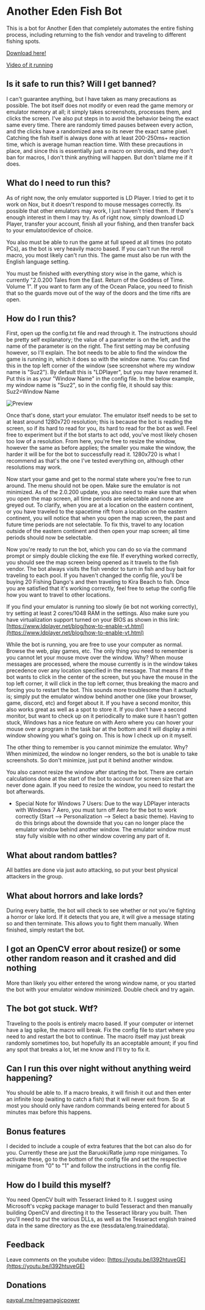 # Another Eden Fish Bot
This is a bot for Another Eden that completely automates the entire fishing process, including returning to the fish vendor and traveling to different fishing spots.

[Download here!](https://github.com/MegaMagicPower/Another-Eden-Fish-Bot/releases/latest)

[Video of it running](https://youtu.be/l392htuveGE)



## Is it safe to run this? Will I get banned?
I can't guarantee anything, but I have taken as many precautions as possible. The bot itself does not modify or even read the game memory or emulator memory at all; it simply takes screenshots, processes them, and clicks the screen. I've also put steps in to avoid the behavior being the exact same every time. There are randomly timed pauses between every action, and the clicks have a randomized area so its never the exact same pixel. Catching the fish itself is always done with at least 200-250ms+ reaction time, which is average human reaction time. With these precautions in place, and since this is essentially just a macro on steroids, and they don't ban for macros, I don't think anything will happen. But don't blame me if it does.



## What do I need to run this?
As of right now, the only emulator supported is LD Player. I tried to get it to work on Nox, but it doesn't respond to mouse messages correctly. Its possible that other emulators may work, I just haven't tried them. If there's enough interest in them I may try. As of right now, simply download LD Player, transfer your account, finish all your fishing, and then transfer back to your emulator/device of choice.

You also must be able to run the game at full speed at all times (no potato PCs), as the bot is very heavily macro based. If you can't run the reroll macro, you most likely can't run this. The game must also be run with the English language setting.

You must be finished with everything story wise in the game, which is currently "2.0.200 Tales from the East. Return of the Goddess of Time. Volume 1". If you want to farm any of the Ocean Palace, you need to finish that so the guards move out of the way of the doors and the time rifts are open.



## How do I run this?
First, open up the config.txt file and read through it. The instructions should be pretty self explanatory; the value of a parameter is on the left, and the name of the parameter is on the right. The first setting may be confusing however, so I'll explain. The bot needs to be able to find the window the game is running in, which it does so with the window name. You can find this in the top left corner of the window (see screenshot where my window name is "Suz2"). By default this is "LDPlayer", but you may have renamed it. Put this in as your "Window Name" in the config file. In the below example, my window name is "Suz2", so in the config file, it should say this: Suz2=Window Name

![Preview](https://i.imgur.com/INxSNRW.png)

Once that's done, start your emulator. The emulator itself needs to be set to at least around 1280x720 resolution; this is because the bot is reading the screen, so if its hard to read for you, its hard to read for the bot as well. Feel free to experiment but if the bot starts to act odd, you've most likely chosen too low of a resolution. From here, you're free to resize the window, however the same as before applies; the smaller you make the window, the harder it will be for the bot to successfully read it. 1280x720 is what I recommend as that's the one I've tested everything on, although other resolutions may work.

Now start your game and get to the normal state where you're free to run around. The menu should not be open. Make sure the emulator is not minimized. As of the 2.0.200 update, you also need to make sure that when you open the map screen, all time periods are selectable and none are greyed out. To clarify, when you are at a location on the eastern continent, or you have traveled to the spacetime rift from a location on the eastern continent, you will notice that when you open the map screen, the past and future time periods are not selectable. To fix this, travel to any location outside of the eastern continent and then open your map screen; all time periods should now be selectable.

Now you're ready to run the bot, which you can do so via the command prompt or simply double clicking the exe file. If everything worked correctly, you should see the map screen being opened as it travels to the fish vendor. The bot always visits the fish vendor to turn in fish and buy bait for traveling to each pool. If you haven't changed the config file, you'll be buying 20 Fishing Dango's and then traveling to Kira Beach to fish. Once you are satisfied that it's working correctly, feel free to setup the config file how you want to travel to other locations.

If you find your emulator is running too slowly (ie bot not working correctly), try setting at least 2 cores/1048 RAM in the settings. Also make sure you have virtualization support turned on your BIOS as shown in this link: [https://www.ldplayer.net/blog/how-to-enable-vt.html](https://www.ldplayer.net/blog/how-to-enable-vt.html)

While the bot is running, you are free to use your computer as normal. Browse the web, play games, etc. The only thing you need to remember is you cannot let your mouse move over the window. Why? When mouse messages are processed, where the mouse currently is in the window takes precedence over any location specified in the message. That means if the bot wants to click in the center of the screen, but you have the mouse in the top left corner, it will click in the top left corner, thus breaking the macro and forcing you to restart the bot. This sounds more troublesome than it actually is; simply put the emulator window behind another one (like your browser, game, discord, etc) and forget about it. If you have a second monitor, this also works great as well as a spot to store it. If you don't have a second monitor, but want to check up on it periodically to make sure it hasn't gotten stuck, Windows has a nice feature on with Aero where you can hover your mouse over a program in the task bar at the bottom and it will display a mini window showing you what's going on. This is how I check up on it myself.

The other thing to remember is you cannot minimize the emulator. Why? When minimized, the window no longer renders, so the bot is unable to take screenshots. So don't minimize, just put it behind another window.

You also cannot resize the window after starting the bot. There are certain calculations done at the start of the bot to account for screen size that are never done again. If you need to resize the window, you need to restart the bot afterwards.

* Special Note for Windows 7 Users: Due to the way LDPlayer interacts with Windows 7 Aero, you must turn off Aero for the bot to work correctly (Start --> Personalization --> Select a basic theme). Having to do this brings about the downside that you can no longer place the emulator window behind another window. The emulator window must stay fully visible with no other window covering any part of it.


## What about random battles?
All battles are done via just auto attacking, so put your best physical attackers in the group.



## What about horrors and lake lords?
During every battle, the bot will check to see whether or not you're fighting a horror or lake lord. If it detects that you are, it will give a message stating so and then terminate. This allows you to fight them manually. When finished, simply restart the bot.



## I got an OpenCV error about resize() or some other random reason and it crashed and did nothing
More than likely you either entered the wrong window name, or you started the bot with your emulator window minimized. Double check and try again.



## The bot got stuck. Wtf?
Traveling to the pools is entirely macro based. If your computer or internet have a lag spike, the macro will break. Fix the config file to start where you need to and restart the bot to continue. The macro itself may just break randomly sometimes too, but hopefully its an acceptable amount; if you find any spot that breaks a lot, let me know and I'll try to fix it.



## Can I run this over night without anything weird happening?
You should be able to. If a macro breaks, it will finish it out and then enter an infinite loop (waiting to catch a fish) that it will never exit from. So at most you should only have random commands being entered for about 5 minutes max before this happens.



## Bonus features
I decided to include a couple of extra features that the bot can also do for you. Currently these are just the Baruoki/Ratle jump rope minigames. To activate these, go to the bottom of the config file and set the respective minigame from "0" to "1" and follow the instructions in the config file.



## How do I build this myself?
You need OpenCV built with Tesseract linked to it. I suggest using Microsoft's vcpkg package manager to build Tesseract and then manually building OpenCV and directing it to the Tesseract library you built. Then you'll need to put the various DLLs, as well as the Tesseract english trained data in the same directory as the exe (tessdata/eng.traineddata).



## Feedback
Leave comments on the youtube video: [https://youtu.be/l392htuveGE](https://youtu.be/l392htuveGE)



## Donations
[paypal.me/megamagicpower](https://www.paypal.me/megamagicpower)
